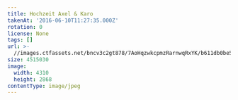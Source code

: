 ```yaml
---
title: Hochzeit Axel & Karo
takenAt: '2016-06-10T11:27:35.000Z'
rotation: 0
license: None
tags: []
url: >-
  //images.ctfassets.net/bncv3c2gt878/7AoHqzwkcpmzRarnwqRxYK/b611db0be5f6bd65d7b67c8d0434cf0d/hochzeit-axel--karo_27562321794_o
size: 4515030
image:
  width: 4310
  height: 2868
contentType: image/jpeg
---
```



